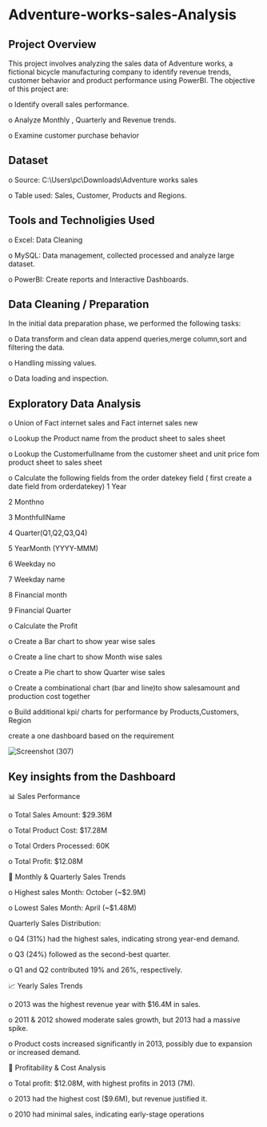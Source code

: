 # Adventure-works-sales-Analysis
 

## Project Overview
 This project involves analyzing the sales data of Adventure works, a fictional bicycle manufacturing company to identify revenue trends, customer behavior and product performance using PowerBI. The objective of this project are:
 
o Identify overall sales performance.

o Analyze Monthly , Quarterly and Revenue trends.

o Examine customer purchase behavior

## Dataset
o Source: C:\Users\pc\Downloads\Adventure works sales 

o Table used: Sales, Customer, Products and Regions.

## Tools and Technoligies Used
o Excel: Data Cleaning 

o MySQL: Data management, collected processed and analyze large dataset.

o PowerBI: Create reports and Interactive Dashboards.

## Data Cleaning / Preparation

In the initial data preparation phase, we performed the following tasks:

o Data transform and clean data append queries,merge column,sort and filtering the data.

o Handling missing values.

o Data loading and inspection.

 
## Exploratory Data Analysis
o Union of Fact internet sales and Fact internet sales new

o Lookup the Product name from the product sheet to sales sheet

o Lookup the Customerfullname from the customer sheet and unit price fom product sheet to sales sheet

o Calculate the following fields from the order datekey field ( first create a date field from orderdatekey)
1 Year

2 Monthno

3 MonthfullName

4 Quarter(Q1,Q2,Q3,Q4)

5 YearMonth (YYYY-MMM)

6 Weekday no 

7 Weekday name

8 Financial month

9 Financial Quarter

o Calculate the Profit

o Create a Bar chart to show year wise sales

o Create a line chart to show Month wise sales

o Create a Pie chart to show Quarter wise sales

o Create a combinational chart (bar and line)to show salesamount and production cost together

o Build additional kpi/ charts for performance by Products,Customers, Region

create a one dashboard based on the requirement

![Screenshot (307)](https://github.com/user-attachments/assets/338f8149-5b60-435b-b6f1-46628613f42f)

## Key insights from the Dashboard
 📊 Sales Performance
 
o Total Sales Amount: $29.36M

o Total Product Cost: $17.28M

o Total Orders Processed: 60K

o Total Profit: $12.08M

 📅 Monthly & Quarterly Sales Trends
 
o Highest sales Month: October (~$2.9M)

o Lowest Sales Month: April (~$1.48M)

Quarterly Sales Distribution:

o Q4 (31%) had the highest sales, indicating strong year-end demand.

o Q3 (24%) followed as the second-best quarter.

o Q1 and Q2 contributed 19% and 26%, respectively.

📈 Yearly Sales Trends

 o 2013 was the highest revenue year with $16.4M in sales.
 
 o 2011 & 2012 showed moderate sales growth, but 2013 had a massive spike.
 
 o Product costs increased significantly in 2013, possibly due to expansion or increased demand.

 📌 Profitability & Cost Analysis

o Total profit: $12.08M, with highest profits in 2013 (7M).

o 2013 had the highest cost ($9.6M), but revenue justified it.

o 2010 had minimal sales, indicating early-stage operations





